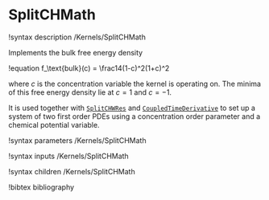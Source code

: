 # SplitCHMath

!syntax description /Kernels/SplitCHMath

Implements the bulk free energy density

!equation
f_\text{bulk}(c) = \frac14(1-c)^2(1+c)^2

where $c$ is the concentration variable the kernel is operating on. The minima
of this free energy density lie at $c=1$ and $c=-1$.

It is used together with [`SplitCHWRes`](/SplitCHWRes.md) and
[`CoupledTimeDerivative`](/CoupledTimeDerivative.md) to set up a system of two
first order PDEs using a concentration order parameter and a chemical potential
variable.

!syntax parameters /Kernels/SplitCHMath

!syntax inputs /Kernels/SplitCHMath

!syntax children /Kernels/SplitCHMath

!bibtex bibliography
